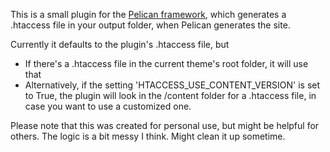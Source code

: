 This is a small plugin for the [Pelican framework](https://getpelican.com), which generates a .htaccess file in your output folder, when Pelican generates the site.

Currently it defaults to the plugin's .htaccess file, but

- If there's a .htaccess file in the current theme's root folder, it will use that
- Alternatively, if the setting 'HTACCESS_USE_CONTENT_VERSION' is set to True, the plugin will look in the /content folder for a .htaccess file, in case you want to use a customized one.

Please note that this was created for personal use, but might be helpful for others. The logic is a bit messy I think. Might clean it up sometime.
